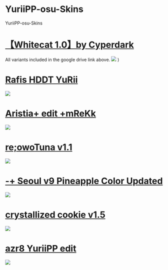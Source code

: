 # YuriiPP-osu-Skins
YuriiPP-osu-Skins

# [【Whitecat 1.0】by Cyperdark](https://drive.google.com/drive/folders/1ck7IcwCJSC0QbQowneyTUhCIxMFqZTJR)
All variants included in the google drive link above.
![](https://cdn.discordapp.com/attachments/892416113365880835/892416141081837578/1573897221_3.png)
)

# [Rafis HDDT YuRii](https://drive.google.com/drive/folders/1lFDrH4UZATQiJUsFcwVehSMMtWdQGXmr?usp=sharing)
![](https://cdn.discordapp.com/attachments/898021798862540831/899956296600678430/screenshot009.jpg)

# [Aristia+ edit +mReKk](https://drive.google.com/file/d/1dVIq3CLLxVQkpvglgFAC2xl24-XzLm6R/view)
![](https://osu.ppy.sh/ss/16816850/4d8c)

# [re;owoTuna v1.1](https://drive.google.com/drive/folders/1IAVMExrhvny9VSn3Gd3-48oOO5rYMDWo)
![](https://skins.osuck.net/uploads/posts/2020-08/1596468449_screenshot9247.jpg)

# [-+ Seoul v9 Pineapple Color Updated](https://shigeskln.s-ul.eu/aZMjYmod)
![](https://cdn.discordapp.com/attachments/892416113365880835/892417018404438137/68747470733a2f2f692e696d6775722e636f6d2f57704c79504d6e2e706e67.png)

# [crystallized cookie v1.5](https://www.dropbox.com/s/n57ci29mq0ni815/dracula_final.osk?dl=1)
![](https://cdn.discordapp.com/attachments/892416113365880835/892417420629794846/1537800520_oqggtfn.png)

# [azr8 YuriiPP edit](https://drive.google.com/drive/folders/1RvR3wg4o4gjo2Jz19E2yCKD85M1LhDE1)
![](https://cdn.discordapp.com/attachments/892416113365880835/899457484257894450/screenshot008.jpg)


